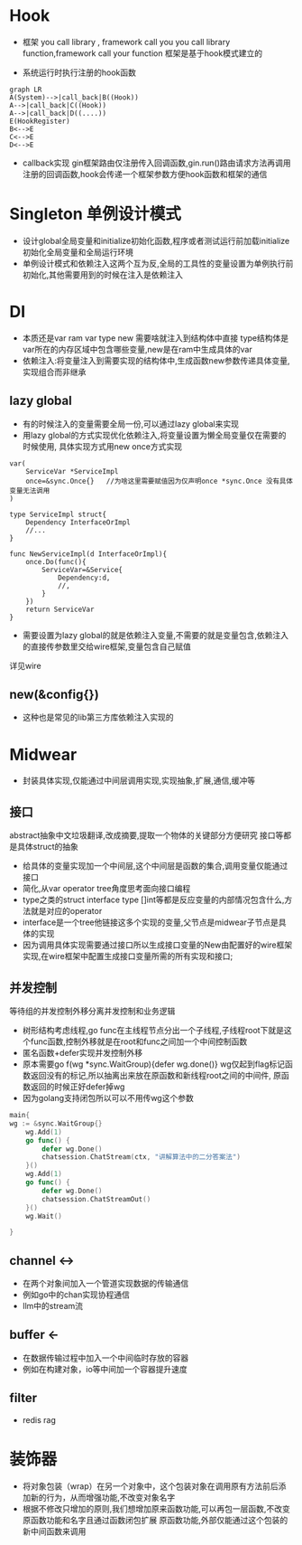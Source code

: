 # Hook
- 框架
you call library , framework call you
you call library function,framework call your function
框架是基于hook模式建立的

- 系统运行时执行注册的hook函数
```mermaid
graph LR
A(System)-->|call_back|B((Hook))
A-->|call_back|C((Hook))
A-->|call_back|D((....))
E(HookRegister)
B<-->E
C<-->E
D<-->E

```

- callback实现
gin框架路由仅注册传入回调函数,gin.run()路由请求方法再调用注册的回调函数,hook会传递一个框架参数方便hook函数和框架的通信

# Singleton 单例设计模式
- 设计global全局变量和initialize初始化函数,程序或者测试运行前加载initialize初始化全局变量和全局运行环境
- 单例设计模式和依赖注入这两个互为反,全局的工具性的变量设置为单例执行前初始化,其他需要用到的时候在注入是依赖注入

# DI
- 本质还是var ram 
var type new 需要啥就注入到结构体中直接
type结构体是var所在的内存区域中包含哪些变量,new是在ram中生成具体的var
- 依赖注入:将变量注入到需要实现的结构体中,生成函数new参数传递具体变量,实现组合而非继承
## lazy global
- 有的时候注入的变量需要全局一份,可以通过lazy global来实现
- 用lazy global的方式实现优化依赖注入,将变量设置为懒全局变量仅在需要的时候使用,
具体实现方式用new once方式实现

```golang
var(
    ServiceVar *ServiceImpl
    once=&sync.Once{}   //为啥这里需要赋值因为仅声明once *sync.Once 没有具体变量无法调用
)

type ServiceImpl struct{
    Dependency InterfaceOrImpl
    //...
}

func NewServiceImpl(d InterfaceOrImpl){
    once.Do(func(){
        ServiceVar=&Service{
            Dependency:d,
            //,
        }
    })
    return ServiceVar
}

```
- 需要设置为lazy global的就是依赖注入变量,不需要的就是变量包含,依赖注入的直接传参数里交给wire框架,变量包含自己赋值

详见wire
## new(&config{})
- 这种也是常见的lib第三方库依赖注入实现的


# Midwear
- 封装具体实现,仅能通过中间层调用实现,实现抽象,扩展,通信,缓冲等

## 接口
abstract抽象中文垃圾翻译,改成摘要,提取一个物体的关键部分方便研究
接口等都是具体struct的抽象
- 给具体的变量实现加一个中间层,这个中间层是函数的集合,调用变量仅能通过接口 
- 简化,从var operator tree角度思考面向接口编程
- type之类的struct interface type []int等都是反应变量的内部情况包含什么,方法就是对应的operator
- interface是一个tree他链接这多个实现的变量,父节点是midwear子节点是具体的实现
- 因为调用具体实现需要通过接口所以生成接口变量的New由配置好的wire框架实现,在wire框架中配置生成接口变量所需的所有实现和接口;

## 并发控制
等待组的并发控制外移分离并发控制和业务逻辑
- 树形结构考虑线程,go func在主线程节点分出一个子线程,子线程root下就是这个func函数,控制外移就是在root和func之间加一个中间控制函数
- 匿名函数+defer实现并发控制外移
- 原本需要go f(wg *sync.WaitGroup){defer wg.done()}
wg仅起到flag标记函数返回没有的标记,所以抽离出来放在原函数和新线程root之间的中间件,
原函数返回的时候正好defer掉wg
- 因为golang支持闭包所以可以不用传wg这个参数
```go
main{
wg := &sync.WaitGroup{}
	wg.Add(1)
	go func() {
		defer wg.Done()
		chatsession.ChatStream(ctx, "讲解算法中的二分答案法")
	}()
	wg.Add(1)
	go func() {
		defer wg.Done()
		chatsession.ChatStreamOut()
	}()
	wg.Wait()

}
```

## channel <->
- 在两个对象间加入一个管道实现数据的传输通信
- 例如go中的chan实现协程通信
- llm中的stream流

## buffer <-
- 在数据传输过程中加入一个中间临时存放的容器
- 例如在构建对象，io等中间加一个容器提升速度

## filter
- redis rag


# 装饰器
- 将对象包装（wrap）在另一个对象中，这个包装对象在调用原有方法前后添加新的行为，从而增强功能,不改变对象名字
- 根据不修改只增加的原则,我们想增加原来函数功能,可以再包一层函数,不改变原函数功能和名字且通过函数闭包扩展
原函数功能,外部仅能通过这个包装的新中间函数来调用